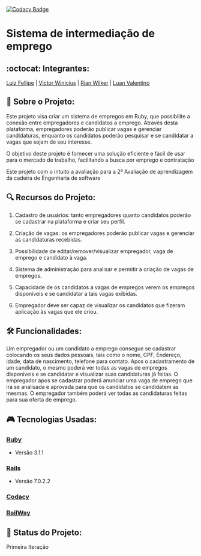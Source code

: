 [![Codacy Badge](https://app.codacy.com/project/badge/Grade/229129ba3a2c40a1b3b18f6cc7d7e624)](https://www.codacy.com/gh/Projeto-2-VA-ES/SistemaDeIntermediacaoDeEmprego/dashboard?utm_source=github.com&amp;utm_medium=referral&amp;utm_content=Projeto-2-VA-ES/SistemaDeIntermediacaoDeEmprego&amp;utm_campaign=Badge_Grade)

# Sistema de intermediação de emprego
## :octocat: Integrantes:
[Luiz Fellipe](https://github.com/Luizfdarb) | [Victor Winicius](https://github.com/dev-victorw) | [Rian Wilker](https://github.com/RWilker87) | [Luan Valentino](https://github.com/LuanValentinoS)


## :ledger: Sobre o Projeto:
Este projeto visa criar um sistema de empregos em Ruby, que possibilite a conexão entre empregadores e candidatos a emprego. Através desta plataforma, empregadores poderão publicar vagas e gerenciar candidaturas, enquanto os candidatos poderão pesquisar e se candidatar a vagas que sejam de seu interesse.

O objetivo deste projeto é fornecer uma solução eficiente e fácil de usar para o mercado de trabalho, facilitando a busca por emprego e contratação

Este projeto com o intuito a avaliação para a 2ª Avaliação de aprendizagem da cadeira de Engenharia de software

## :mag: Recursos do Projeto:
1.  Cadastro de usuários: tanto empregadores quanto candidatos poderão se cadastrar na plataforma e criar seu perfil.

2.  Criação de vagas: os empregadores poderão publicar vagas e gerenciar as candidaturas recebidas.

3.  Possibilidade de editar/remover/visualizar empregador, vaga de emprego e candidato à vaga.

4.  Sistema de administração para analisar e permitir a criação de vagas de empregos.

5.  Capacidade de os candidatos a vagas de empregos verem os empregos disponíveis e se candidatar a tais vagas exibidas.

6.  Empregador deve ser capaz de visualizar os candidatos que fizeram aplicação às vagas que ele criou.

## :hammer_and_wrench: Funcionalidades:
Um empregador ou um candidato a emprego consegue se cadastrar colocando os seus dados pessoais, tais como o nome, CPF, Endereço, idade, data de nascimento, telefone para contato. Apos o cadastramento de um candidato, o mesmo poderá ver todas as vagas de empregos disponíveis e se candidatar e visualizar suas candidaturas já feitas. O empregador apos se cadastrar poderá anunciar uma vaga de emprego que irá se analisada e aprovada para que os candidatos se candidatem as mesmas. O empregador também poderá ver todas as candidaturas feitas para sua oferta de emprego.
## :video_game: Tecnologias Usadas:
 ### [Ruby](https://www.ruby-lang.org/pt/)
*   Versão 3.1.1
 ### [Rails](https://rubyonrails.org)
*   Versão 7.0.2.2
 ### [Codacy](https://www.codacy.com/product)
 ### [RailWay](https://railway.app)
## :speech_balloon: Status do Projeto:
Primeira Iteração

